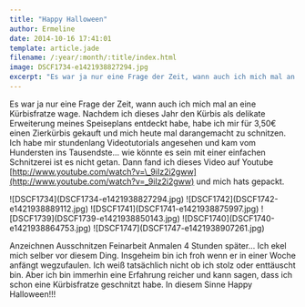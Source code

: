 ```yaml
---
title: "Happy Halloween"
author: Ermeline
date: 2014-10-16 17:41:01
template: article.jade
filename: /:year/:month/:title/index.html
image: DSCF1734-e1421938827294.jpg
excerpt: "Es war ja nur eine Frage der Zeit, wann auch ich mich mal an eine Kürbisfratze wage. "
---
```


Es war ja nur eine Frage der Zeit, wann auch ich mich mal an eine
Kürbisfratze wage. Nachdem ich dieses Jahr den Kürbis als delikate
Erweiterung meines Speiseplans entdeckt habe, habe ich mir für 3,50€
einen Zierkürbis gekauft und mich heute mal darangemacht zu schnitzen.
Ich habe mir stundenlang Videotutorials angesehen und kam vom Hundersten
ins Tausendste... wie könnte es sein mit einer einfachen Schnitzerei ist
es nicht getan. Dann fand ich dieses Video auf Youtube
[http://www.youtube.com/watch?v=\_9iIz2i2gww](http://www.youtube.com/watch?v=_9iIz2i2gww)
und mich hats gepackt.

<div id='slides' class='slideshow'>
![DSCF1734](DSCF1734-e1421938827294.jpg)
![DSCF1742](DSCF1742-e1421938889112.jpg)
![DSCF1741](DSCF1741-e1421938875997.jpg)
![DSCF1739](DSCF1739-e1421938850143.jpg)
![DSCF1740](DSCF1740-e1421938864753.jpg)
![DSCF1747](DSCF1747-e1421938907261.jpg)
</div>

Anzeichnen Ausschnitzen Feinarbeit Anmalen 4 Stunden später... Ich ekel
mich selber vor diesem Ding. Insgeheim bin ich froh wenn er in einer
Woche anfängt wegzufaulen. Ich weiß tatsächlich nicht ob ich stolz oder
enttäuscht bin. Aber ich bin immerhin eine Erfahrung reicher und kann
sagen, dass ich schon eine Kürbisfratze geschnitzt habe. In diesem Sinne
Happy Halloween!!!
